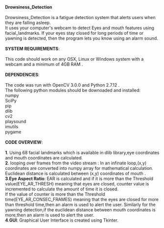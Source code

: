**Drowsiness_Detection**</br></br>
Drowsiness_Detection is a fatigue detection system that alerts users when they are falling asleep.</br>
It uses your computer's webcam to detect Eyes and mouth features using facial_landmarks. If your eyes
stay closed for long periods of time or yawning is detected, then the program lets you know using an
alarm sound.</br></br>
**SYSTEM REQUIREMENTS**:</br></br>
This code should work on any OSX, Linux or Windows system with a webcam and a minimum of
4GB RAM .</br></br>
**DEPENDENCIES**:</br></br>
The code was run with OpenCV 3.0.0 and Python 2.7.12 .</br>
The following python modules should be downoaded and installed:</br>
numpy</br>
SciPy</br>
pip</br>
dlib</br>
cv2</br>
playsound</br>
imutils</br>
pygame</br></br>
**CODE OVERVIEW**:</br></br>
**1**.
Using 68 facial landmarks which is available in dlib library,eye coordinates and mouth
coordinates are calculated.</br>
**2**. looping over frames from the video stream :
In an infinate loop,(x,y) coordinates are converted into numpy array for mathematical
calculation.</br>
Euclidean distance is calculated between (x,y) coordinates of mouth .</br>
**3**.**Eye Aspect Ratio**: EAR is calculated and if it is more than the Threshold
value(EYE_AR_THRESH) meaning that eyes are closed, counter value is incremented to
calculate the amount of time it is closed.</br>
If the value of counter is more than the Threshold time(EYE_AR_CONSEC_FRAMES) meaning
that the eyes are closed for more than threshold time,then an alarm is used to alert the user.
Similarly for the yawning detection,if the euclidean distance between mouth coordinates is
more,then an alarm is used to alert the user.</br>
**4**.**GUI**: Graphical User Interface is created using Tkinter.
